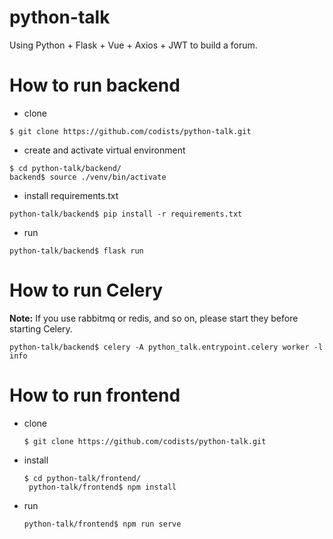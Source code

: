 # python-talk
Using Python + Flask  + Vue + Axios + JWT to build a forum.

# How to run backend

- clone

```shell
$ git clone https://github.com/codists/python-talk.git
```

- create and activate virtual environment

```shell
$ cd python-talk/backend/
backend$ source ./venv/bin/activate
```

- install requirements.txt

```shell
python-talk/backend$ pip install -r requirements.txt
```

- run 

```shell
python-talk/backend$ flask run
```
# How to run Celery
**Note:** If you use rabbitmq or redis, and so on, please start they before starting Celery.
```shell
python-talk/backend$ celery -A python_talk.entrypoint.celery worker -l info

```
# How to run frontend
- clone
    ```shell
    $ git clone https://github.com/codists/python-talk.git
    ```
- install 
    ```shell
    $ cd python-talk/frontend/
     python-talk/frontend$ npm install
    ```
- run
    ```shell
    python-talk/frontend$ npm run serve
    ```


